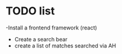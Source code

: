 # TODO list

-Install a frontend framework (react)

- Create a search bear
- create a list of matches searched via AH
